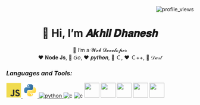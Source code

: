 <div align="right">
  <img src="https://komarev.com/ghpvc/?username=akhildhanesh&color=green" alt="profile_views">
</div>
<h1 align="center">👋 Hi, I’m 𝑨𝒌𝒉𝒊𝒍 𝑫𝒉𝒂𝒏𝒆𝒔𝒉</h1>
<div align="center">
👀 I’m a 𝓦𝓮𝓫 𝓓𝓮𝓿𝓮𝓵𝓸𝓹𝓮𝓻<br>
❤ 𝐍𝐨𝐝𝐞 𝐉𝐬, 💚 𝘎𝘰, ❤ 𝒑𝒚𝒕𝒉𝒐𝒏, 💚 Ｃ, ❤ Ｃ++, 💚 𝒟𝒶𝓇𝓉
  <h3 align="left"><i>Languages and Tools:</i></h3>
<p align="left"> <a href="https://developer.mozilla.org/en-US/docs/Web/JavaScript" target="_blank" rel="noreferrer"> <img src="https://raw.githubusercontent.com/devicons/devicon/master/icons/javascript/javascript-original.svg" alt="javascript" width="40" height="40"/> </a> <a href="https://www.python.org" target="_blank" rel="noreferrer"> <img src="https://raw.githubusercontent.com/devicons/devicon/master/icons/python/python-original.svg" alt="python" width="40" height="40"/> </a> <a href="https://nodejs.org" target="_blank" rel="noreferrer"> <img src="https://cdn.jsdelivr.net/gh/devicons/devicon/icons/nodejs/nodejs-original.svg" alt="python" width="40" height="40"/> </a> <img src="https://cdn.jsdelivr.net/gh/devicons/devicon/icons/c/c-original.svg" alt="c" width="40" height="40"/> <img src="https://raw.githubusercontent.com/isocpp/logos/master/cpp_logo.png" alt="c" width="40" height="40"/> <img src="https://cdn.jsdelivr.net/gh/devicons/devicon/icons/nginx/nginx-original.svg"  width="40" height="40"/> <img src="https://cdn.jsdelivr.net/gh/devicons/devicon/icons/nextjs/nextjs-original.svg"  width="40" height="40"/> <img src="https://cdn.jsdelivr.net/gh/devicons/devicon/icons/react/react-original.svg"  width="40" height="40"/> <img src="https://cdn.jsdelivr.net/gh/devicons/devicon/icons/go/go-original-wordmark.svg" width="40" height="40"/> <img src="https://cdn.jsdelivr.net/gh/devicons/devicon/icons/amazonwebservices/amazonwebservices-plain-wordmark.svg" width="40" height="40"/>
          
          
</div>

<!---
akhildhanesh/akhildhanesh is a ✨ special ✨ repository because its `README.md` (this file) appears on your GitHub profile.
You can click the Preview link to take a look at your changes.
--->
